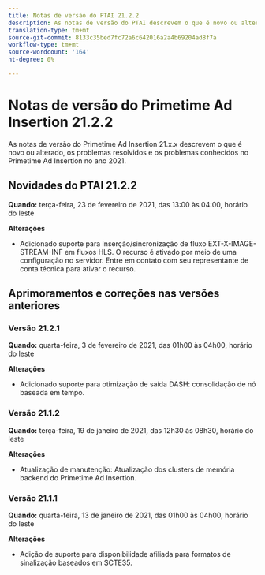 ```yaml
---
title: Notas de versão do PTAI 21.2.2
description: As notas de versão do PTAI descrevem o que é novo ou alterado, os problemas resolvidos e conhecidos no Primetime Ad Insertion em 2021.
translation-type: tm+mt
source-git-commit: 8133c35bed7fc72a6c642016a2a4b69204ad8f7a
workflow-type: tm+mt
source-wordcount: '164'
ht-degree: 0%

---
```



# Notas de versão do Primetime Ad Insertion 21.2.2

As notas de versão do Primetime Ad Insertion 21.x.x descrevem o que é novo ou alterado, os problemas resolvidos e os problemas conhecidos no Primetime Ad Insertion no ano 2021.

## Novidades do PTAI 21.2.2

**Quando:** terça-feira, 23 de fevereiro de 2021, das 13:00 às 04:00, horário do leste

**Alterações**

* Adicionado suporte para inserção/sincronização de fluxo EXT-X-IMAGE-STREAM-INF em fluxos HLS. O recurso é ativado por meio de uma configuração no servidor. Entre em contato com seu representante de conta técnica para ativar o recurso.

## Aprimoramentos e correções nas versões anteriores

### Versão 21.2.1

**Quando:** quarta-feira, 3 de fevereiro de 2021, das 01h00 às 04h00, horário do leste

**Alterações**

* Adicionado suporte para otimização de saída DASH: consolidação de nó baseada em tempo.

### Versão 21.1.2

**Quando:** terça-feira, 19 de janeiro de 2021, das 12h30 às 08h30, horário do leste

**Alterações**

* Atualização de manutenção: Atualização dos clusters de memória backend do Primetime Ad Insertion.

### Versão 21.1.1

**Quando:** quarta-feira, 13 de janeiro de 2021, das 01h00 às 04h00, horário do leste

**Alterações**

* Adição de suporte para disponibilidade afiliada para formatos de sinalização baseados em SCTE35.